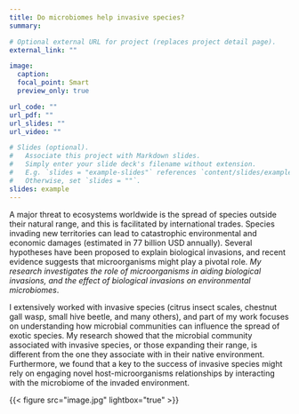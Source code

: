 ```yaml
---
title: Do microbiomes help invasive species? 
summary:

# Optional external URL for project (replaces project detail page).
external_link: ""

image:
  caption:
  focal_point: Smart
  preview_only: true

url_code: ""
url_pdf: ""
url_slides: ""
url_video: ""

# Slides (optional).
#   Associate this project with Markdown slides.
#   Simply enter your slide deck's filename without extension.
#   E.g. `slides = "example-slides"` references `content/slides/example-slides.md`.
#   Otherwise, set `slides = ""`.
slides: example
---
```


A major threat to ecosystems worldwide is the spread of species outside their natural range, and this is  facilitated by international trades. Species invading new territories can lead to catastrophic environmental and economic damages (estimated in 77 billion USD annually). Several hypotheses have been proposed to explain biological invasions, and recent evidence suggests that microorganisms might play a pivotal role. *My research investigates the role of microorganisms in aiding biological invasions, and the effect of biological invasions on environmental microbiomes*.

I extensively worked with invasive species (citrus insect scales, chestnut gall wasp, small hive beetle,  and many others), and part of my work focuses on understanding how microbial communities can influence the spread of exotic species. My research showed that the microbial community associated with invasive species, or those expanding their range, is different from the one they associate with in their native environment. Furthermore, we found that a key to the success of invasive species might rely on engaging novel host-microorganisms relationships by interacting with the microbiome of the invaded environment.

{{< figure src="image.jpg"  lightbox="true" >}}